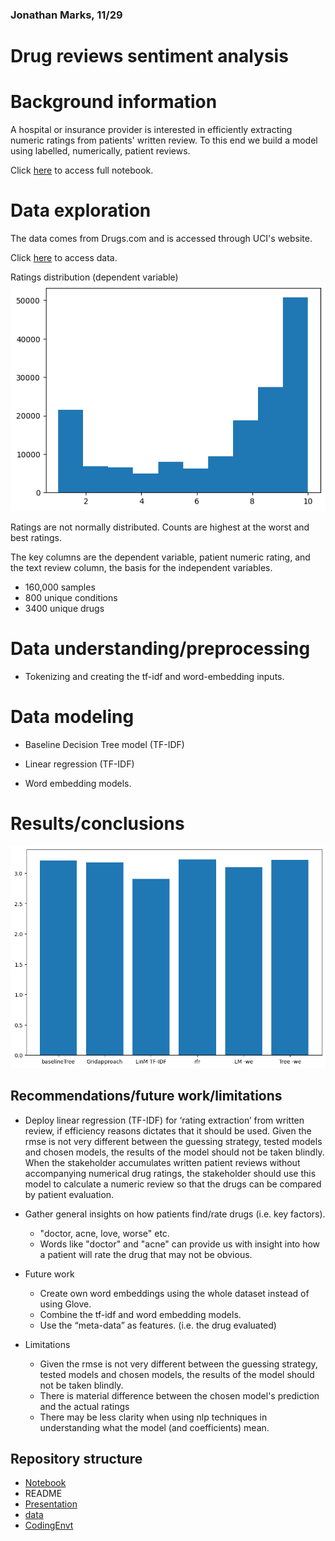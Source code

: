 ### Jonathan Marks, 11/29

# Drug reviews sentiment analysis

# Background information

A hospital or insurance provider is interested in efficiently extracting numeric ratings from patients' written review.  To this end we build a model using labelled, numerically, patient reviews. 

Click [here](https://github.com/jmarksk/DrugReviewAnalysis/blob/main/drugReviews.ipynb) to access full notebook.


# Data exploration



The data comes from Drugs.com and is accessed through UCI's website.


Click [here](https://archive.ics.uci.edu/dataset/462/drug+review+dataset+drugs+com) to access data. 

Ratings distribution (dependent variable)
![ratingsDistribution](https://github.com/jmarksk/DrugReviewAnalysis/blob/main/Images/ratingsDistribution.png "y distr")

Ratings are not normally distributed. Counts are highest at the worst and best ratings. 

The key columns are the dependent variable, patient numeric rating, and the text review column, the basis for the independent variables.

- 160,000 samples
- 800 unique conditions
- 3400 unique drugs

# Data understanding/preprocessing

- Tokenizing and creating the tf-idf and word-embedding inputs.

# Data modeling

- Baseline Decision Tree model (TF-IDF)

- Linear regression (TF-IDF)

- Word embedding models. 


# Results/conclusions

![rmses](https://github.com/jmarksk/DrugReviewAnalysis/blob/main/Images/rmsesVal.png "val rmses")

## Recommendations/future work/limitations

- Deploy linear regression (TF-IDF) for ‘rating extraction’ from written review, if efficiency reasons dictates that it should be used.  Given the rmse is not very different between the guessing strategy, tested models and chosen models, the results of the model should not be taken blindly. When the stakeholder accumulates written patient reviews without accompanying numerical drug ratings, the stakeholder should use this model to calculate a numeric review so that the drugs can be compared by patient evaluation.  

- Gather general insights on how patients find/rate drugs (i.e. key factors).

    - "doctor, acne, love, worse" etc. 
    -  Words like "doctor" and "acne" can provide us with insight into how a patient will rate the drug that may not be   obvious. 

- Future work
    
    - Create own word embeddings using the whole dataset instead of using Glove. 
    - Combine the tf-idf and word embedding models.
    - Use the “meta-data” as features. (i.e. the drug evaluated)

- Limitations

    - Given the rmse is not very different between the guessing strategy, tested models and chosen models, the results of the model should not be taken blindly.
    - There is material difference between the chosen model's prediction and the actual ratings
    - There may be less clarity when using nlp techniques in understanding what the model (and coefficients) mean. 
    

## Repository structure
- [Notebook](https://github.com/jmarksk/DrugReviewAnalysis/blob/main/drugReviews.ipynb)
- README
- [Presentation](https://github.com/jmarksk/DrugReviewAnalysis/blob/main/Presentation.pdf)
- [data](https://github.com/jmarksk/DrugReviewAnalysis/blob/main/drugsComTrain_raw.tsv)
- [CodingEnvt](https://github.com/jmarksk/DrugReviewAnalysis/blob/main/CodingEnvt.txt)